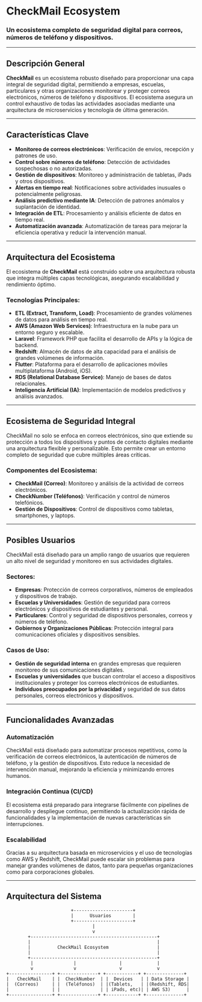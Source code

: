 # CheckMail Ecosystem

### Un ecosistema completo de seguridad digital para correos, números de teléfono y dispositivos.

---

## Descripción General

**CheckMail** es un ecosistema robusto diseñado para proporcionar una capa integral de seguridad digital, permitiendo a empresas, escuelas, particulares y otras organizaciones monitorear y proteger correos electrónicos, números de teléfono y dispositivos. El ecosistema asegura un control exhaustivo de todas las actividades asociadas mediante una arquitectura de microservicios y tecnología de última generación.

---

## Características Clave

- **Monitoreo de correos electrónicos**: Verificación de envíos, recepción y patrones de uso.
- **Control sobre números de teléfono**: Detección de actividades sospechosas o no autorizadas.
- **Gestión de dispositivos**: Monitoreo y administración de tabletas, iPads y otros dispositivos.
- **Alertas en tiempo real**: Notificaciones sobre actividades inusuales o potencialmente peligrosas.
- **Análisis predictivo mediante IA**: Detección de patrones anómalos y suplantación de identidad.
- **Integración de ETL**: Procesamiento y análisis eficiente de datos en tiempo real.
- **Automatización avanzada**: Automatización de tareas para mejorar la eficiencia operativa y reducir la intervención manual.

---

## Arquitectura del Ecosistema

El ecosistema de **CheckMail** está construido sobre una arquitectura robusta que integra múltiples capas tecnológicas, asegurando escalabilidad y rendimiento óptimo.

### Tecnologías Principales:
- **ETL (Extract, Transform, Load)**: Procesamiento de grandes volúmenes de datos para análisis en tiempo real.
- **AWS (Amazon Web Services)**: Infraestructura en la nube para un entorno seguro y escalable.
- **Laravel**: Framework PHP que facilita el desarrollo de APIs y la lógica de backend.
- **Redshift**: Almacén de datos de alta capacidad para el análisis de grandes volúmenes de información.
- **Flutter**: Plataforma para el desarrollo de aplicaciones móviles multiplataforma (Android, iOS).
- **RDS (Relational Database Service)**: Manejo de bases de datos relacionales.
- **Inteligencia Artificial (IA)**: Implementación de modelos predictivos y análisis avanzados.

---

## Ecosistema de Seguridad Integral

CheckMail no solo se enfoca en correos electrónicos, sino que extiende su protección a todos los dispositivos y puntos de contacto digitales mediante una arquitectura flexible y personalizable. Esto permite crear un entorno completo de seguridad que cubre múltiples áreas críticas.

### Componentes del Ecosistema:
- **CheckMail (Correo)**: Monitoreo y análisis de la actividad de correos electrónicos.
- **CheckNumber (Teléfonos)**: Verificación y control de números telefónicos.
- **Gestión de Dispositivos**: Control de dispositivos como tabletas, smartphones, y laptops.
  
---

## Posibles Usuarios

CheckMail está diseñado para un amplio rango de usuarios que requieren un alto nivel de seguridad y monitoreo en sus actividades digitales.

### Sectores:
- **Empresas**: Protección de correos corporativos, números de empleados y dispositivos de trabajo.
- **Escuelas y Universidades**: Gestión de seguridad para correos electrónicos y dispositivos de estudiantes y personal.
- **Particulares**: Control y seguridad de dispositivos personales, correos y números de teléfono.
- **Gobiernos y Organizaciones Públicas**: Protección integral para comunicaciones oficiales y dispositivos sensibles.

### Casos de Uso:
- **Gestión de seguridad interna** en grandes empresas que requieren monitoreo de sus comunicaciones digitales.
- **Escuelas y universidades** que buscan controlar el acceso a dispositivos institucionales y proteger los correos electrónicos de estudiantes.
- **Individuos preocupados por la privacidad** y seguridad de sus datos personales, correos electrónicos y dispositivos.

---

## Funcionalidades Avanzadas

### Automatización
CheckMail está diseñado para automatizar procesos repetitivos, como la verificación de correos electrónicos, la autenticación de números de teléfono, y la gestión de dispositivos. Esto reduce la necesidad de intervención manual, mejorando la eficiencia y minimizando errores humanos.

### Integración Continua (CI/CD)
El ecosistema está preparado para integrarse fácilmente con pipelines de desarrollo y despliegue continuo, permitiendo la actualización rápida de funcionalidades y la implementación de nuevas características sin interrupciones.

### Escalabilidad
Gracias a su arquitectura basada en microservicios y el uso de tecnologías como AWS y Redshift, CheckMail puede escalar sin problemas para manejar grandes volúmenes de datos, tanto para pequeñas organizaciones como para corporaciones globales.

---

## Arquitectura del Sistema

```plaintext
                        +----------------------+
                        |      Usuarios        |
                        +----------------------+
                                |
                                v
        +-----------------------------------------------+
        |                                               |
        |          CheckMail Ecosystem                  |
        |                                               |
        +-----------------------------------------------+
         |               |                |             |
         v               v                v             v
+----------------+ +--------------+ +------------+ +--------------+
|   CheckMail    | |  CheckNumber  | |  Devices   | | Data Storage |
|  (Correos)     | |  (Teléfonos)  | |(Tablets,   | |(Redshift, RDS|
|                | |               | | iPads, etc)| | AWS S3)      |
+----------------+ +--------------+ +------------+ +--------------+
